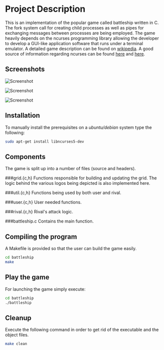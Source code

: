Project Description
===================
This is an implementation of the popular game called battleship written
in C. The fork system call for creating child processes as well as pipes
for exchanging messages between processes are being employed. The game
heavily depends on the ncurses programming library allowing the developer
to develop a GUI-like application software that runs under a terminal
emulator. A detailed game description can be found on [wikipedia](http://en.wikipedia.org/wiki/Battleship_%28game%29).
A good source of information regarding ncurses can be found [here](http://en.wikipedia.org/wiki/Ncurses) and [here](http://heather.cs.ucdavis.edu/~matloff/UnixAndC/CLanguage/Curses.pdf).

Screenshots
----------
![Screenshot](https://cloud.githubusercontent.com/assets/4787612/6402534/99f303cc-be08-11e4-9016-854ba91a5166.png?raw=true)

![Screenshot](https://cloud.githubusercontent.com/assets/4787612/6402566/d8ba5a74-be08-11e4-915c-c2dff2bbee08.png?raw=true)

![Screenshot](https://cloud.githubusercontent.com/assets/4787612/6402569/e60c3878-be08-11e4-9d74-84ed9be40c03.png?raw=true)

Installation
-------------
To manually install the prerequisites on a *ubuntu/debian* system type the following:
```bash
sudo apt-get install libncurses5-dev
```

Components
-------------
The game is split up into a number of files (source and headers).

###grid.{c,h}
Functions responsible for building and updating the grid. The logic
behind the various logos being depicted is also implemented here.

###util.{c,h}
Functions being used by both user and rival.

###user.{c,h}
User needed functions.

###rival.{c,h}
Rival's attack logic.

###battleship.c
Contains the main function.

Compiling the program
---------------------
A Makefile is provided so that the user can build the game easily.
```bash
cd battleship 
make
```

Play the game
-------------
For launching the game simply execute:
```bash
cd battleship
./battleship
```

Cleanup
-------
Execute the following command in order to get rid of the executable
and the object files.
```bash
make clean
```
